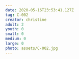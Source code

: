 ```yaml
---
date: 2020-05-16T23:53:41.127Z
tag: C-002
creator: christine
adult: 2
youth: 0
small: 0
medium: 0
large: 0
photo: assets/C-002.jpg
---
```

